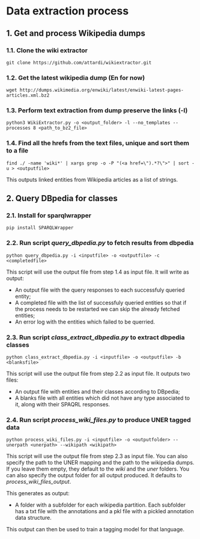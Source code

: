 # Data extraction process

## 1. Get and process Wikipedia dumps

### 1.1. Clone the wiki extractor

```
git clone https://github.com/attardi/wikiextractor.git   
```
### 1.2. Get the latest wikipedia dump (En for now)
```
wget http://dumps.wikimedia.org/enwiki/latest/enwiki-latest-pages-articles.xml.bz2    
```
### 1.3. Perform text extraction from dump preserve the links (-l)
```
python3 WikiExtractor.py -o <output_folder> -l --no_templates --processes 8 <path_to_bz2_file>   
```
### 1.4. Find all the hrefs from the text files, unique and sort them to a file 
```
find ./ -name 'wiki*' | xargs grep -o -P "(<a href=\").*?\">" | sort -u > <outputfile>                                                                                                      
```
This outputs linked entities from Wikipedia articles as a list of strings.

## 2. Query DBpedia for classes
### 2.1.  Install for sparqlwrapper
```
pip install SPARQLWrapper
```
### 2.2. Run script _query_dbpedia.py_ to fetch results from dbpedia
```
python query_dbpedia.py -i <inputfile> -o <outputfile> -c <completedfile>
```
This script will use the output file from step 1.4 as input file. It will write as output:
- An output file with the query responses to each successfuly queried entity;
- A completed file with the list of successfuly queried entities so that if the process needs to be restarted we can skip the already fetched entities;
- An error log with the entities which failed to be querried.

### 2.3. Run script _class_extract_dbpedia.py_ to extract dbpedia classes
```
python class_extract_dbpedia.py -i <inputfile> -o <outputfile> -b <blanksfile>
```
This script will use the output file from step 2.2 as input file. It outputs two files:
- An output file with entities and their classes according to DBpedia;
- A blanks file with all entities which did not have any type associated to it, along with their SPAQRL responses.

### 2.4. Run script _process_wiki_files.py_ to produce UNER tagged data
```
python process_wiki_files.py -i <inputfile> -o <outputfolder> --unerpath <unerpath> --wikipath <wikipath>
```
This script will use the output file from step 2.3 as input file.
You can also specify the path to the UNER mapping and the path to the wikipedia dumps. If you leave them empty, they default to the _wiki_ and the _uner_ folders.
You can also specify the output folder for all output produced. It defaults to _process_wiki_files_output_.

This generates as output:
- A folder with a subfolder for each wikipedia partition. Each subfolder has a txt file with the annotations and a pkl file with a pickled annotation data structure. 

This output can then be used to train a tagging model for that language.
